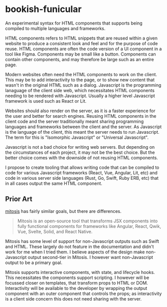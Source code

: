 # bookish-funicular

An experimental syntax for HTML components that supports being compiled to
multiple languages and frameworks.

HTML components refers to HTML snippets that are reused within a given website
to produce a consistent look and feel and for the purpose of code reuse. HTML
components are often the code version of a UI component in a tool like Figma.
Components may be small like a button. Components can contain other components,
and may therefore be large such as an entire page.

Modern websites often need the HTML components to work on the client. This may
be to add interactivity to the page, or to show new content that wasn't in the
original HTML such as a dialog. Javascript is the programming lanaguage of the
client side web, which necessitates HTML components needing to be rendered with
Javascript. Usually a higher level Javascript framework is used such as React or
Lit.

Websites should also render on the server, as it is a faster experience for the
user and better for search engines. Reusing HTML components in the client code
and the server traditionally meant sharing programming languages and frameworks
between the client and the server. As Javascript is the language of the client,
this meant the server needs to run Javascript. The term for this is "Isomorphic
Javascript" or "Universal Javascript".

Javascript is not a bad choice for writing web servers. But depending on the
circumstances of each project, it may not be the best choice. But the better
choice comes with the downside of not reusing HTML components.

I propose to create tooling that allows writing code that can be compiled to
code for various Javascript frameworks (React, Vue, Angular, Lit, etc) and code
in various server side languages (Rust, Go, Swift, Ruby ERB, etc) that in all
cases output the same HTML component.

## Prior Art

[mitosis](https://mitosis.builder.io/) has fairly similar goals, but there are
differences.

> Mitosis is an open-source tool that transforms JSX components into fully
> functional components for frameworks like Angular, React, Qwik, Vue, Svelte,
> Solid, and React Native.

Mitosis has some level of support for non-Javascript outputs such as Swift and
HTML. These largely do not feature in the documentation and didn't work for me
when I tried them. I believe aspects of the design make non-Javascript output
second-tier in Mitosis. I however want non-Javascript output to be a primary
goal.

Mitosis supports interactive components, with state, and lifecycle hooks. This
necessitates the components support scripting. I however will be focussed closer
on templates, that transform props to HTML or DOM. Interactivity will be
available to the developer by wrapping the output component with an outer
component that controls the props; as interactivity is a client side concern
this does not need sharing with the server.
